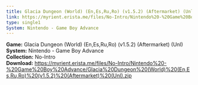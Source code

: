 ```yaml
---
title: Glacia Dungeon (World) (En,Es,Ru,Ro) (v1.5.2) (Aftermarket) (Unl)
link: https://myrient.erista.me/files/No-Intro/Nintendo%20-%20Game%20Boy%20Advance/Glacia%20Dungeon%20(World)%20(En,Es,Ru,Ro)%20(v1.5.2)%20(Aftermarket)%20(Unl).zip
type: single1
System: Nintendo - Game Boy Advance
---
```

<b>Game:</b> Glacia Dungeon (World) (En,Es,Ru,Ro) (v1.5.2) (Aftermarket) (Unl)<br>
<b>System:</b> Nintendo - Game Boy Advance<br>
<b>Collection:</b> No-Intro<br>
<b>Download:</b> https://myrient.erista.me/files/No-Intro/Nintendo%20-%20Game%20Boy%20Advance/Glacia%20Dungeon%20(World)%20(En,Es,Ru,Ro)%20(v1.5.2)%20(Aftermarket)%20(Unl).zip
